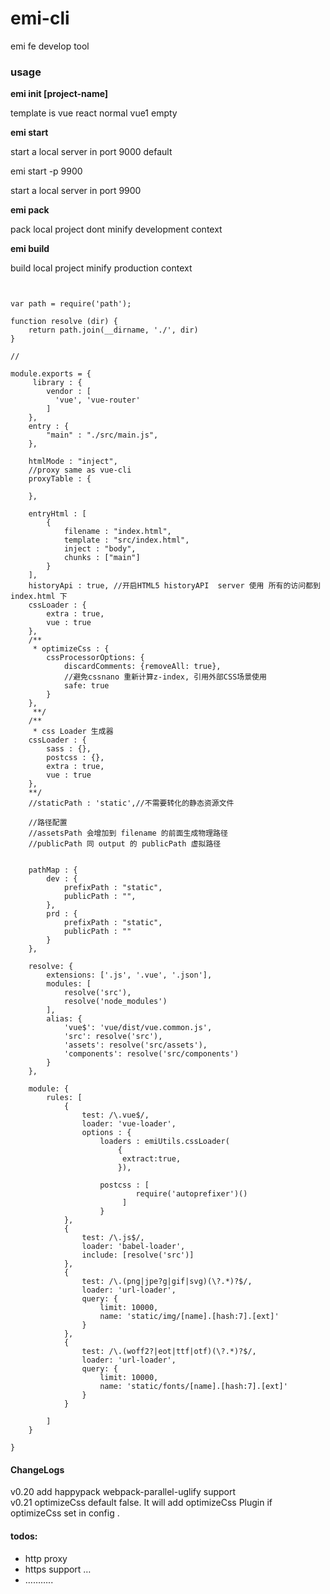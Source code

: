 # emi-cli

emi fe develop tool

### usage

**emi init   [project-name] <template-name>**

 template is  vue react  normal vue1 empty 



**emi start** 

start a local server  in port 9000 default

emi start -p  9900

start a local server in port 9900 

**emi pack** 

pack local project  dont minify  development context

**emi build**

build local project  minify   production context



```


var path = require('path');

function resolve (dir) {
    return path.join(__dirname, './', dir)
}

//

module.exports = {
     library : {
        vendor : [
          'vue', 'vue-router'
		]
    }, 
    entry : {
        "main" : "./src/main.js",
    },

    htmlMode : "inject",
    //proxy same as vue-cli
    proxyTable : {
    
    },

    entryHtml : [
        {
            filename : "index.html",
            template : "src/index.html",
            inject : "body",
            chunks : ["main"]
        }
    ],
    historyApi : true, //开启HTML5 historyAPI  server 使用 所有的访问都到index.html 下
    cssLoader : {
        extra : true,
        vue : true  
    },
    /**
     * optimizeCss : {
        cssProcessorOptions: {
            discardComments: {removeAll: true},
            //避免cssnano 重新计算z-index, 引用外部CSS场景使用
            safe: true
        }
    },
     **/
    /**
     * css Loader 生成器 
    cssLoader : {
        sass : {},
        postcss : {},
        extra : true,
        vue : true  
    },
    **/
    //staticPath : 'static',//不需要转化的静态资源文件 
  
    //路径配置 
    //assetsPath 会增加到 filename 的前面生成物理路径
    //publicPath 同 output 的 publicPath 虚拟路径 
    
    
    pathMap : {
        dev : {
            prefixPath : "static",  
            publicPath : "",
        },
        prd : {
            prefixPath : "static",
            publicPath : ""
        }
    },
    
    resolve: {
        extensions: ['.js', '.vue', '.json'],
        modules: [
            resolve('src'),
            resolve('node_modules')
        ],
        alias: {
            'vue$': 'vue/dist/vue.common.js',
            'src': resolve('src'),
            'assets': resolve('src/assets'),
            'components': resolve('src/components')
        }
    },

    module: {
        rules: [
            {
                test: /\.vue$/,
                loader: 'vue-loader',
                options : { 
                    loaders : emiUtils.cssLoader(
                        {
                         extract:true,
                        }),

                    postcss : [
                            require('autoprefixer')() 
                         ]
                    }
            },
            {
                test: /\.js$/,
                loader: 'babel-loader',
                include: [resolve('src')]
            },
            {
                test: /\.(png|jpe?g|gif|svg)(\?.*)?$/,
                loader: 'url-loader',
                query: {
                    limit: 10000,
                    name: 'static/img/[name].[hash:7].[ext]'
                }
            },
            {
                test: /\.(woff2?|eot|ttf|otf)(\?.*)?$/,
                loader: 'url-loader',
                query: {
                    limit: 10000,
                    name: 'static/fonts/[name].[hash:7].[ext]'
                }
            }

        ]
    }

}
```



#### ChangeLogs

v0.20 add happypack webpack-parallel-uglify  support  
v0.21 optimizeCss default false. It will add optimizeCss Plugin  if  optimizeCss set  in config .



#### todos:

- http proxy
- https support …
- ………..

